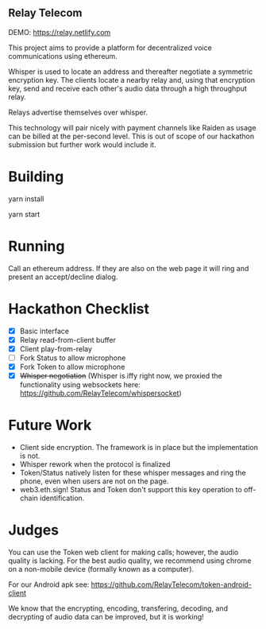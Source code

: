 ## Relay Telecom

DEMO: https://relay.netlify.com

This project aims to provide a platform for decentralized voice communications using ethereum.

Whisper is used to locate an address and thereafter negotiate a symmetric encryption key. The clients locate a nearby relay and, using that encryption key, send and receive each other's audio data through a high throughput relay.

Relays advertise themselves over whisper.

This technology will pair nicely with payment channels like Raiden as usage can be billed at the per-second level. This is out of scope of our hackathon submission but further work would include it.


# Building

yarn install

yarn start

# Running

Call an ethereum address. If they are also on the web page it will ring and present an accept/decline dialog.

# Hackathon Checklist

- [x] Basic interface
- [x] Relay read-from-client buffer
- [x] Client play-from-relay
- [ ] Fork Status to allow microphone
- [x] Fork Token to allow microphone
- [x] ~~Whisper negotiation~~ (Whisper is iffy right now, we proxied the functionality using websockets here: https://github.com/RelayTelecom/whispersocket)

# Future Work

- Client side encryption. The framework is in place but the implementation is not.
- Whisper rework when the protocol is finalized
- Token/Status natively listen for these whisper messages and ring the phone, even when users are not on the page.
- web3.eth.sign! Status and Token don't support this key operation to off-chain identification.

# Judges

You can use the Token web client for making calls; however, the audio quality is lacking. For the best audio quality, we recommend using chrome on a non-mobile device (formally known as a computer).

For our Android apk see: https://github.com/RelayTelecom/token-android-client

We know that the encrypting, encoding, transfering, decoding, and decrypting of audio data can be improved, but it is working!
